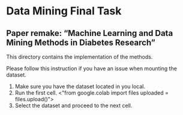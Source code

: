 # Data Mining Final Task
## Paper remake: “Machine Learning and Data Mining Methods in Diabetes Research” 

This directory contains the implementation of the methods.

Please follow this instruction if you have an issue when mounting the dataset.

1. Make sure you have the dataset located in you local.
2. Run the first cell. <"from google.colab import files
                        uploaded = files.upload()">
3. Select the dataset and proceed to the next cell.
